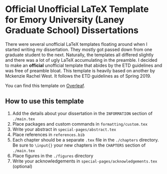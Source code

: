# Official Unofficial LaTeX Template for Emory University (Laney Graduate School) Dissertations

There were several unofficial LaTeX templates floating around when I started writing my dissertation. They mostly got passed down from one graduate student to the next. Naturally, the templates all differed slightly and there was a lot of ugly LaTeX accumulating in the preamble. I decided to make an **official** unofficial template that abides by the ETD guidelines and was free of preamble bloat. This template is heavily based on another by Mckenzie Rachel West. It follows the ETD guidelines as of Spring 2019.

You can find this template on [Overleaf](https://www.overleaf.com/latex/templates/emory-laney-graduate-school-dissertation-template/hjszzmrwswkv).

## How to use this template
1. Add the details about your dissertation in the `INFORMATION` section of `./main.tex`
2. Place packages and custom commands in `formatting/custom.tex`
4. Write your abstract in `special-pages/abstract.tex`
5. Place references in `references.bib`
6. Each chapter should be a separate `.tex` file in the `./chapters` directory. Be sure to `\input{}` your new chapters in the `CHAPTERS` section of `./main.tex`
7. Place figures in the `./figures` directory
8. Write your acknowledgements in `special-pages/acknowledgements.tex` (optional)
